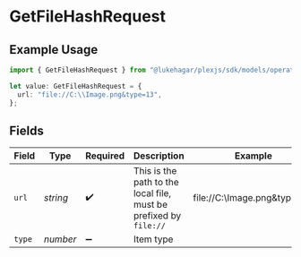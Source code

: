 # GetFileHashRequest

## Example Usage

```typescript
import { GetFileHashRequest } from "@lukehagar/plexjs/sdk/models/operations";

let value: GetFileHashRequest = {
  url: "file://C:\\Image.png&type=13",
};
```

## Fields

| Field                                                             | Type                                                              | Required                                                          | Description                                                       | Example                                                           |
| ----------------------------------------------------------------- | ----------------------------------------------------------------- | ----------------------------------------------------------------- | ----------------------------------------------------------------- | ----------------------------------------------------------------- |
| `url`                                                             | *string*                                                          | :heavy_check_mark:                                                | This is the path to the local file, must be prefixed by `file://` | file://C:\Image.png&type=13                                       |
| `type`                                                            | *number*                                                          | :heavy_minus_sign:                                                | Item type                                                         |                                                                   |